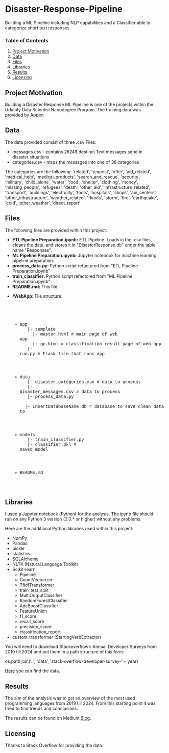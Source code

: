 # Disaster-Response-Pipeline
Building a ML Pipeline including NLP capabilities and a Classifier able to categorize short text responses.

### Table of Contents
 
1. [Project Motivation](#motivation)
2. [Data](#data)
3. [Files](#files)
4. [Libraries](#libraries)
5. [Results](#results)
6. [Licensing](#licensing)

## Project Motivation <a name="motivation"></a>

Building a Disaster Response ML Pipeline is one of the projects within the Udacity Data Scientist Nanodegree Program. The training data was provided by [Appen](https://www.appen.com/)

## Data <a name="data"></a>
The data provided consist of three .csv Files:
<ul>
  <li>messages.csv - contains 26248 destinct Text messages send in disaster situations
  <li>categories.csv - maps the messages into one of 36 categories
</ul>

The categories are the following:
       'related', 'request', 'offer', 'aid_related', 'medical_help',
       'medical_products', 'search_and_rescue', 'security', 'military',
       'child_alone', 'water', 'food', 'shelter', 'clothing', 'money',
       'missing_people', 'refugees', 'death', 'other_aid',
       'infrastructure_related', 'transport', 'buildings', 'electricity',
       'tools', 'hospitals', 'shops', 'aid_centers', 'other_infrastructure',
       'weather_related', 'floods', 'storm', 'fire', 'earthquake', 'cold',
       'other_weather', 'direct_report'

## Files <a name="files"></a>

<p>The following files are provided within this project:</p>

<ul>
  <li><b>ETL Pipeline Preparation.ipynb:</b> ETL Pipeline. Loads in the .csv files, cleans the data, and stores it in "DisasterResponse.db" under the table name "Responses".</li>
  <li><b>ML Pipeline Preparation.ipynb:</b> Jupyter notebook for machine learning pipeline preparation.</li>
  <li><b>process_data.py:</b> Python script refactored from "ETL Pipeline Preparation.ipynb"</li>
  <li><b>train_classifier:</b> Python script refactored from "ML Pipeline Preparation.ipynb"</li>
  <li><b>README.md:</b> This file.</li>
</ul>

<ul>
  <li><b>/WebApp:</b> File structure:</li>


<div style="font-family: 'Courier New', Courier, monospace; white-space: pre;">

- app<br>
&nbsp;&nbsp;|- template<br>
&nbsp;&nbsp;&nbsp;&nbsp;|- master.html  # main page of web app<br>
&nbsp;&nbsp;&nbsp;&nbsp;|- go.html  # classification result page of web app<br>
&nbsp;&nbsp;|- run.py  # Flask file that runs app<br><br>

- data<br>
&nbsp;&nbsp;|- disaster_categories.csv  # data to process<br>
&nbsp;&nbsp;|- disaster_messages.csv  # data to process<br>
&nbsp;&nbsp;|- process_data.py<br>
&nbsp;&nbsp;|- InsertDatabaseName.db  # database to save clean data to<br><br>

- models<br>
&nbsp;&nbsp;|- train_classifier.py<br>
&nbsp;&nbsp;|- classifier.pkl  # saved model <br><br>

- README.md
</div>
</ul>

## Libraries <a name="libraries"></a>

I used a Jupyter notebook (Python) for the analysis. The ipynb file should run on any Python 3 version (3.0.* or higher) without any problems.</br>

Here are the additional Python libraries used within this project:

<ul>
  <li>NumPy</li>
  <li>Pandas</li>
  <li>pickle</li>
  <li>statistics</li>
  <li>SQLAlchemy</li>
  <li>NLTK (Natural Language Toolkit)</li>
  <li>Scikit-learn
    <ul>
      <li>Pipeline</li>
      <li>CountVectorizer</li>
      <li>TfidfTransformer</li>
      <li>train_test_split</li>
      <li>MultiOutputClassifier</li>
      <li>RandomForestClassifier</li>
      <li>AdaBoostClassifier</li>
      <li>FeatureUnion</li>
      <li>f1_score</li>
      <li>recall_score</li>
      <li>precision_score</li>
      <li>classification_report</li>
    </ul>
  </li>
  <li>custom_transformer (StartingVerbExtractor)</li>
</ul>

You will need to download Stackoverflow’s Annual Developer Surveys from 2019 till 2024 and put them in a path structure of this form:

os.path.join('..', 'data', 'stack-overflow-developer-survey-' + year)

[Here](https://insights.stackoverflow.com/survey) you can find the data. </br>

## Results <a name="results"></a>

The aim of the analysis was to get an overview of the most used programming languages from 2019 till 2024. From this starting point it was tried to find trends and conclusions.

The results can be found on Medium [Blog](https://medium.com/p/f1930bfe91bc/edit).

## Licensing <a name="licensing"></a>

Thanks to Stack Overflow for providing the data.